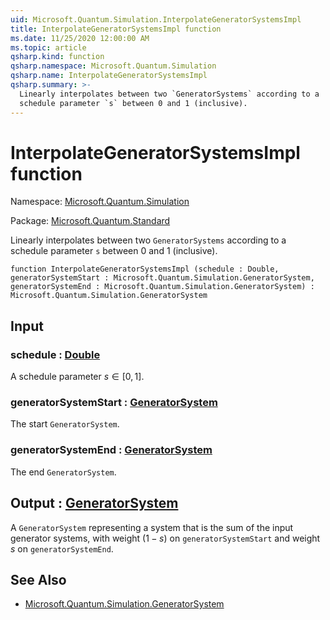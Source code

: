 ```yaml
---
uid: Microsoft.Quantum.Simulation.InterpolateGeneratorSystemsImpl
title: InterpolateGeneratorSystemsImpl function
ms.date: 11/25/2020 12:00:00 AM
ms.topic: article
qsharp.kind: function
qsharp.namespace: Microsoft.Quantum.Simulation
qsharp.name: InterpolateGeneratorSystemsImpl
qsharp.summary: >-
  Linearly interpolates between two `GeneratorSystems` according to a
  schedule parameter `s` between 0 and 1 (inclusive).
---
```


# InterpolateGeneratorSystemsImpl function

Namespace: [Microsoft.Quantum.Simulation](xref:Microsoft.Quantum.Simulation)

Package: [Microsoft.Quantum.Standard](https://nuget.org/packages/Microsoft.Quantum.Standard)


Linearly interpolates between two `GeneratorSystems` according to aschedule parameter `s` between 0 and 1 (inclusive).

```qsharp
function InterpolateGeneratorSystemsImpl (schedule : Double, generatorSystemStart : Microsoft.Quantum.Simulation.GeneratorSystem, generatorSystemEnd : Microsoft.Quantum.Simulation.GeneratorSystem) : Microsoft.Quantum.Simulation.GeneratorSystem
```


## Input

### schedule : [Double](xref:microsoft.quantum.lang-ref.double)

A schedule parameter $s\in[0,1]$.


### generatorSystemStart : [GeneratorSystem](xref:Microsoft.Quantum.Simulation.GeneratorSystem)

The start `GeneratorSystem`.


### generatorSystemEnd : [GeneratorSystem](xref:Microsoft.Quantum.Simulation.GeneratorSystem)

The end `GeneratorSystem`.



## Output : [GeneratorSystem](xref:Microsoft.Quantum.Simulation.GeneratorSystem)

A `GeneratorSystem` representing a system that is the sum of theinput generator systems, with weight $(1-s)$ on `generatorSystemStart`and weight $s$ on `generatorSystemEnd`.

## See Also

- [Microsoft.Quantum.Simulation.GeneratorSystem](xref:Microsoft.Quantum.Simulation.GeneratorSystem)